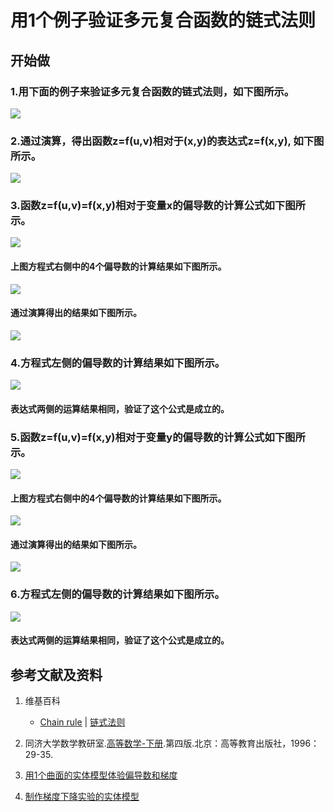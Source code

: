 # 用1个例子验证多元复合函数的链式法则

## 开始做

### 1.用下面的例子来验证多元复合函数的链式法则，如下图所示。

![](/images/微分/导数的计算方法和运算法则/用1个例子验证多元复合函数的链式法则/1a.jpg)

### 2.通过演算，得出函数z=f(u,v)相对于(x,y)的表达式z=f(x,y), 如下图所示。

![](/images/微分/导数的计算方法和运算法则/用1个例子验证多元复合函数的链式法则/2a.jpg)

### 3.函数z=f(u,v)=f(x,y)相对于变量x的偏导数的计算公式如下图所示。

![](/images/微分/导数的计算方法和运算法则/用1个例子验证多元复合函数的链式法则/3a1.jpg)

#### 上图方程式右侧中的4个偏导数的计算结果如下图所示。

![](/images/微分/导数的计算方法和运算法则/用1个例子验证多元复合函数的链式法则/3a2.jpg)

#### 通过演算得出的结果如下图所示。

![](/images/微分/导数的计算方法和运算法则/用1个例子验证多元复合函数的链式法则/3a3.jpg)

### 4.方程式左侧的偏导数的计算结果如下图所示。

![](/images/微分/导数的计算方法和运算法则/用1个例子验证多元复合函数的链式法则/4a.jpg)

####  表达式两侧的运算结果相同，验证了这个公式是成立的。

### 5.函数z=f(u,v)=f(x,y)相对于变量y的偏导数的计算公式如下图所示。

![](/images/微分/导数的计算方法和运算法则/用1个例子验证多元复合函数的链式法则/5a1.jpg)

####  上图方程式右侧中的4个偏导数的计算结果如下图所示。

![](/images/微分/导数的计算方法和运算法则/用1个例子验证多元复合函数的链式法则/5a2.jpg)

#### 通过演算得出的结果如下图所示。

![](/images/微分/导数的计算方法和运算法则/用1个例子验证多元复合函数的链式法则/5a3.jpg)

### 6.方程式左侧的偏导数的计算结果如下图所示。

![](/images/微分/导数的计算方法和运算法则/用1个例子验证多元复合函数的链式法则/6a.jpg)

####  表达式两侧的运算结果相同，验证了这个公式是成立的。

## 参考文献及资料

1. 维基百科
	- [Chain rule](https://en.wikipedia.org/wiki/Chain_rule) | [链式法则](https://zh.wikipedia.org/wiki/链式法则)

2. 同济大学数学教研室.[高等数学-下册](https://detail.tmall.com/item.htm?id=525483327249&user_id=2356231674&cat_id=2&is_b=1&rn=c22d04c8ada653c4dd3fd99a1597c763).第四版.北京：高等教育出版社，1996：29-35.

3. [用1个曲面的实体模型体验偏导数和梯度](https://github.com/quanbinn/Learn-Mathematical-Olympiad-The-Interactive-Way/blob/master/chapters/%E5%BE%AE%E5%88%86/%E7%94%A81%E4%B8%AA%E6%9B%B2%E9%9D%A2%E7%9A%84%E5%AE%9E%E4%BD%93%E6%A8%A1%E5%9E%8B%E4%BD%93%E9%AA%8C%E5%81%8F%E5%AF%BC%E6%95%B0%E5%92%8C%E6%A2%AF%E5%BA%A6.md)

4. [制作梯度下降实验的实体模型](https://github.com/quanbinn/Learn-Mathematical-Olympiad-The-Interactive-Way/blob/master/chapters/%E5%BE%AE%E5%88%86/%E5%88%B6%E4%BD%9C%E6%A2%AF%E5%BA%A6%E4%B8%8B%E9%99%8D%E5%AE%9E%E9%AA%8C%E7%9A%84%E5%AE%9E%E4%BD%93%E6%A8%A1%E5%9E%8B.md)

